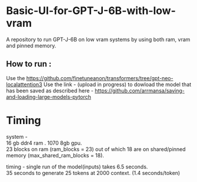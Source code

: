 # Basic-UI-for-GPT-J-6B-with-low-vram
A repository to run GPT-J-6B on low vram systems by using both ram, vram and pinned memory.

## How to run : 
Use the https://github.com/finetuneanon/transformers/tree/gpt-neo-localattention3
Use the link - (upload in progress)  to dowload the model that has been saved as described here - https://github.com/arrmansa/saving-and-loading-large-models-pytorch

# Timing
system - <br>
16 gb ddr4 ram . 1070 8gb gpu. <br> 
23 blocks on ram (ram_blocks = 23) out of which 18 are on shared/pinned memory (max_shared_ram_blocks = 18).<br>

timing - 
single run of the model(inputs) takes 6.5 seconds.<br>
35 seconds to generate 25 tokens at 2000 context. (1.4 seconds/token)<br>
